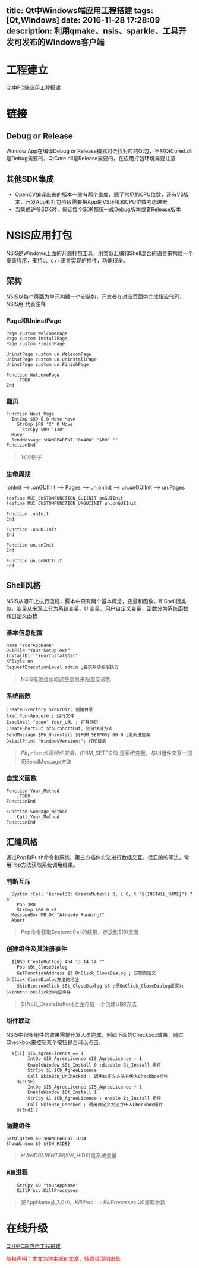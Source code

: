 title: Qt中Windows端应用工程搭建
tags: [Qt,Windows]
date: 2016-11-28 17:28:09
description: 利用qmake、nsis、sparkle、工具开发可发布的Windows客户端
---

# 工程建立

[Qt中PC端应用工程搭建](http://peter517.github.io/2016/11/28/Qt%E4%B8%ADPC%E7%AB%AF%E5%BA%94%E7%94%A8%E5%B7%A5%E7%A8%8B%E6%90%AD%E5%BB%BA/#工程建立)

# 链接
## Debug or Release
Window App在编译Debug or Release模式时会找对应的Qt包，不然QtCored.dll是Debug需要的，QtCore.dll是Release需要的，在应用打包环境需要注意

## 其他SDK集成
- OpenCV编译出来的版本一般有两个维度，除了常见的CPU位数，还有VS版本，开发App和打包阶段需要把App的VS环境和CPU位数考虑进去
- 当集成许多SDK时，保证每个SDK都统一成Debug版本或者Release版本

# NSIS应用打包

NSIS是Windows上面的开源打包工具，用类似汇编和Shell混合的语言来构建一个安装程序，支持c、c++语言实现的插件，功能很全。

## 架构
NSIS以每个页面为单元构建一个安装包，开发者在对应页面中完成相应代码，NSIS用;代表注释

### Page和UninstPage
```
Page custom WelcomePage
Page custom InstallPage
Page custom FinishPage

UninstPage custom un.WelecomPage
UninstPage custom un.UnInstallPage
UninstPage custom un.FinishPage

Function WelcomePage
    ;TODO
End
```

### 翻页
```
Function Next_Page
  IntCmp $R9 0 0 Move Move
    StrCmp $R9 "X" 0 Move
      StrCpy $R9 "120"
  Move:
  SendMessage $HWNDPARENT "0x408" "$R9" ""
FunctionEnd
```
> 官方例子

### 生命周期
.onInit --> .onGUIInit --> Pages -->  un.onInit --> un.onGUIInit  --> un.Pages
```
!define MUI_CUSTOMFUNCTION_GUIINIT onGUIInit
!define MUI_CUSTOMFUNCTION_UNGUIINIT un.onGUIInit

Function .onInit
End

Function .onGUIInit
End

Function un.onInit
End

Function un.onGUIInit
End
```

## Shell风格
NSIS从瀑布上执行流程，脚本中只有两个基本概念，变量和函数，和Shell很类似，变量从来源上分为系统变量、UI变量、用户自定义变量，函数分为系统函数和自定义函数

### 基本信息配置
```
Name "YourAppName"
OutFile "Your-Setup.exe"
InstallDir "YourInstallDir"
XPStyle on
RequestExecutionLevel admin ;要求系统权限执行
```
> NSIS框架会读取这些信息来配置安装包

### 系统函数
```
CreateDirectory $YourDir; 创建目录
Exec YourApp.exe ; 运行文件
ExecShell "open" Your_URL ; 打开网页
CreateShortCut $YourShortCut; 创建快捷方式
SendMessage $Pb_Uninstall ${PBM_SETPOS} 80 0 ;更新进度条
DetailPrint "WindowsVersion:"; 打印日志
```
> $Pb_Uninstall是组件变量，${PBM_SETPOS} 是系统变量，与UI组件交互一般用SendMessage方法

### 自定义函数
```
Function Your_Method
    ;TODO
FunctionEnd

Function SomPage_Method
    Call Your_Method
FunctionEnd
```

## 汇编风格
通过Pop和Push命令和系统、第三方插件方法进行数据交互，很汇编的写法，常用Pop方法获取系统调用结果。
### 判断互斥
```
  System::Call 'kernel32::CreateMutex(i 0, i 0, t "${INSTALL_NAME}") ?e'
	Pop $R0
	StrCmp $R0 0 +3
  MessageBox MB_OK "Already Running!"
  Abort
```
> Pop命令获取System::Call的结果，存放到$R0里面

### 创建组件及其注册事件
```
  ${NSD_CreateButton} 454 13 14 14 ""
	Pop $Bt_CloseDialog
	GetFunctionAddress $3 OnClick_CloseDialog ; 获取自定义OnClick_CloseDialog方法的地址
	SkinBtn::onClick $Bt_CloseDialog $3 ;把OnClick_CloseDialog设置为SkinBtn::onClick的响应事件
```
> ${NSD_CreateButton}里面存放一个创建UI的方法

### 组件联动
NSIS中很多组件的效果需要开发人员完成，例如下面的Checkbox效果，通过Checkbox来控制某个按钮是否可以点击，
```
  ${IF} $IS_AgreeLicence == 1
		IntOp $IS_AgreeLicence $IS_AgreeLicence - 1
		EnableWindow $Bt_Install 0 ;disable Bt_Install 组件
		StrCpy $1 $Cb_AgreeLicence
		Call SkinBtn_UnChecked ; 调用自定义方法并传入Checkbox组件
	${ELSE}
		IntOp $IS_AgreeLicence $IS_AgreeLicence + 1
		EnableWindow $Bt_Install 1
		StrCpy $1 $Cb_AgreeLicence ; enable Bt_Install 组件
		Call SkinBtn_Checked ; 调用自定义方法并传入Checkbox组件
	${EndIf}
```

### 隐藏组件
```
GetDlgItem $0 $HWNDPARENT 1034
ShowWindow $0 ${SW_HIDE}
```
> $HWNDPARENT和${SW_HIDE}是系统变量

### Kill进程
```
	StrCpy $0 "YourAppName"
	KillProc::KillProcesses
```
> 把AppName放入$0中，KillProc::KillProcesses从$0里取参数

# 在线升级

[Qt中PC端应用工程搭建](http://peter517.github.io/2016/11/28/Qt%E4%B8%ADPC%E7%AB%AF%E5%BA%94%E7%94%A8%E5%B7%A5%E7%A8%8B%E6%90%AD%E5%BB%BA/#在线升级)


<font color="#FF0000">版权声明：本文为博主原创文章，转载请注明出处</font>
